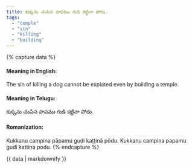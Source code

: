 ```yaml
---
title: కుక్కను చంపిన పాపము గుడి కట్టినా పోదు.
tags:
  - "temple"
  - "sin"
  - "killing"
  - "building"
---
```


{% capture data %}
#### Meaning in English:
The sin of killing a dog cannot be expiated even by building a temple.

#### Meaning in Telugu:
కుక్కను చంపిన పాపము గుడి కట్టినా పోదు.

#### Romanization:
Kukkanu campina pāpamu guḍi kaṭṭinā pōdu.
Kukkanu campina papamu gudi kattina podu.
{% endcapture %}

{{ data | markdownify }}

